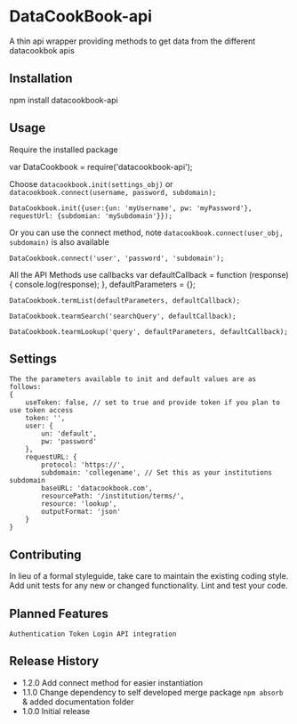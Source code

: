 DataCookBook-api
================

A thin api wrapper providing methods to get data from the different datacookbok apis

## Installation

  npm install datacookbook-api

## Usage

Require the installed package

  var DataCookbook = require('datacookbook-api');
	
Choose `datacookbook.init(settings_obj)` or `datacookbook.connect(username, password, subdomain);`
	
	DataCookbook.init({user:{un: 'myUsername', pw: 'myPassword'}, requestUrl: {subdomian: 'mySubdomain'}});
	
Or you can use the connect method, note `datacookbook.connect(user_obj, subdomain)` is also available

	DataCookbook.connect('user', 'password', 'subdomain');
  
All the API Methods use callbacks
	var defaultCallback = function (response) {
		console.log(response);
	},
	defaultParameters = {};

	DataCookbook.termList(defaultParameters, defaultCallback);
	
	DataCookbook.tearmSearch('searchQuery', defaultCallback);
	
	DataCookbook.tearmLookup('query', defaultParameters, defaultCallback);
	
## Settings

	The the parameters available to init and default values are as follows:
	{
		useToken: false, // set to true and provide token if you plan to use token access
		token: '',
		user: {
			un: 'default',
			pw: 'password'
		},
		requestURL: {
			protocol: 'https://',
			subdomain: 'collegename', // Set this as your institutions subdomain
			baseURL: 'datacookbook.com',
			resourcePath: '/institution/terms/',
			resource: 'lookup',
			outputFormat: 'json'
		}
	}

## Contributing

In lieu of a formal styleguide, take care to maintain the existing coding style.
Add unit tests for any new or changed functionality. Lint and test your code.

## Planned Features
	
	Authentication Token Login API integration

## Release History
* 1.2.0 Add connect method for easier instantiation 
* 1.1.0 Change dependency to self developed merge package `npm absorb` & added documentation folder
* 1.0.0 Initial release